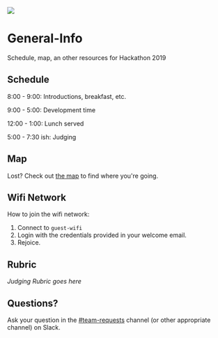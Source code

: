 ![](https://raw.githubusercontent.com/Hackathon2019/General-Info/master/HackathonLogo2019.png)
# General-Info
Schedule, map, an other resources for Hackathon 2019

## Schedule

8:00 - 9:00: Introductions, breakfast, etc.

9:00 - 5:00: Development time

12:00 - 1:00: Lunch served

5:00 - 7:30 ish: Judging

## Map
Lost? Check out [the map](https://raw.githubusercontent.com/Hackathon2019/General-Info/master/HubMap.png) to find where you're going.
  
## Wifi Network
How to join the wifi network:
1. Connect to `guest-wifi`
2. Login with the credentials provided in your welcome email.
3. Rejoice. 

## Rubric
_Judging Rubric goes here_

## Questions?

Ask your question in the [#team-requests](https://hackathon2019.slack.com/messages/CF4TJ01NU) channel (or other appropriate channel) on Slack. 
